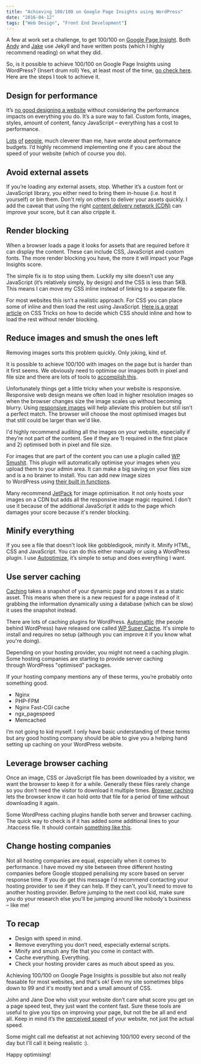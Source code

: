 ```yaml
---
title: "Achieving 100/100 on Google Page Insights using WordPress"
date: "2016-04-12"
tags: ["Web Design", "Front End Development"]
---
```


A few at work set a challenge, to get 100/100 on [Google Page Insight](https://developers.google.com/speed/pagespeed/insights/). Both [Andy](https://www.smartiehastheanswer.co.uk/achieving-100-out-of-100-on-google-pagespeed-insights-using-jekyll.html) and [Jake](https://jake.cobe.ly/2016/03/achieving-100-out-of-100-on-google-pageSpeed-insights/) use Jekyll and have written posts (which I highly recommend reading) on what they did.

So, is it possible to achieve 100/100 on Google Page Insights using WordPress? {Insert drum roll} Yes, at least most of the time, [go check here](https://developers.google.com/speed/pagespeed/insights/?url=https%3A%2F%2Fwww.daveredfern.com%2F). Here are the steps I took to achieve it.

## Design for performance

It’s [no good designing a website](http://www.lingscars.com/) without considering the performance impacts on everything you do. It’s a sure way to fail. Custom fonts, images, styles, amount of content, fancy JavaScript – everything has a cost to performance.

[Lots](http://danielmall.com/articles/how-to-make-a-performance-budget/) [of](https://timkadlec.com/2014/11/performance-budget-metrics/) [people](http://bradfrost.com/blog/post/performance-budget-builder/), much cleverer than me, have wrote about performance budgets. I’d highly recommend implementing one if you care about the speed of your website (which of course you do).

## Avoid external assets

If you’re loading any external assets, stop. Whether it’s a custom font or JavaScript library, you either need to bring them in-house (i.e. host it yourself) or bin them. Don't rely on others to deliver your assets quickly. I add the caveat that using the right [content delivery network (CDN)](https://www.cloudflare.com/features-cdn/) can improve your score, but it can also cripple it.

## Render blocking

When a browser loads a page it looks for assets that are required before it can display the content. These can include CSS, JavaScript and custom fonts. The more render blocking you have, the more it will impact your Page Insights score.

The simple fix is to stop using them. Luckily my site doesn’t use any JavaScript (it’s relatively simply, by design) and the CSS is less than 5KB. This means I can move my CSS inline instead of linking to a separate file.

For most websites this isn’t a realistic approach. For CSS you can place some of inline and then load the rest using JavaScript. [Here is a great article](https://css-tricks.com/authoring-critical-fold-css/) on CSS Tricks on how to decide which CSS should inline and how to load the rest without render blocking.

## Reduce images and smush the ones left

Removing images sorts this problem quickly. Only joking, kind of.

It is possible to achieve 100/100 with images on the page but is harder than it first seems. We obviously need to optimise our images both in pixel and file size and there are lots of tools to [accomplish this](https://developers.google.com/web/fundamentals/performance/optimizing-content-efficiency/image-optimization?hl=en).

Unfortunately things get a little tricky when your website is responsive. Responsive web design means we often load in higher resolution images so when the browser changes size the image scales up without becoming blurry. Using [responsive images](http://alistapart.com/article/responsive-images-in-practice) will help alleviate this problem but still isn't a perfect match. The browser will choose the most optimised images but that still could be larger than we'd like.

I'd highly recommend auditing all the images on your website, especially if they’re not part of the content. See if they are 1) required in the first place and 2) optimised both in pixel and file size.

For images that are part of the content you can use a plugin called [WP Smushit](https://en-gb.wordpress.org/plugins/wp-smushit/). This plugin will automatically optimise your images when you upload them to your admin area. It can make a big saving on your files size and is a no brainer to install. You can add new image sizes to WordPress using [their built in functions](https://developer.wordpress.org/reference/functions/add_image_size/).

Many recommend [JetPack](https://jetpack.com/) for image optimisation. It not only hosts your images on a CDN but adds all the responsive image magic required. I don't use it because of the additional JavaScript it adds to the page which damages your score because it's render blocking.

## Minify everything

If you see a file that doesn't look like gobbledigook, minify it. Minify HTML, CSS and JavaScript. You can do this either manually or using a WordPress plugin. I use [Autoptimize](https://en-gb.wordpress.org/plugins/autoptimize/), it’s simple to setup and does everything I want.

## Use server caching

[Caching](https://en.wikipedia.org/wiki/Cache_(computing)) takes a snapshot of your dynamic page and stores it as a static asset. This means when there is a new request for a page instead of it grabbing the information dynamically using a database (which can be slow) it uses the snapshot instead.

There are lots of caching plugins for WordPress. [Automattic](https://automattic.com/) (the people behind WordPress) have released one called [WP Super Cache](https://en-gb.wordpress.org/plugins/wp-super-cache/). It's simple to install and requires no setup (although you can improve it if you know what you're doing).

Depending on your hosting provider, you might not need a caching plugin. Some hosting companies are starting to provide server caching through WordPress "optimised" packages.

If your hosting company mentions any of these terms, you’re probably onto something good.

- Nginx
- PHP-FPM
- Nginx Fast-CGI cache
- ngx\_pagespeed
- Memcached

I’m not going to kid myself. I only have basic understanding of these terms but any good hosting company should be able to give you a helping hand setting up caching on your WordPress website.

## Leverage browser caching

Once an image, CSS or JavaScript file has been downloaded by a visitor, we want the browser to keep it for a while. Generally these files rarely change so you don't need the visitor to download it multiple times. [Browser caching](https://developers.google.com/speed/docs/insights/LeverageBrowserCaching) lets the browser know it can hold onto that file for a period of time without downloading it again.

Some WordPress caching plugins handle both server and browser caching. The quick way to check is if it has added some additional lines to your .htaccess file. It should contain [something like this](https://www.siteground.com/kb/leverage-browser-caching/).

## Change hosting companies

Not all hosting companies are equal, especially when it comes to performance. I have moved my site between three different hosting companies before Google stopped penalising my score based on server response time. If you do get this message I'd recommend contacting your hosting provider to see if they can help. If they can't, you'll need to move to another hosting provider. Before jumping to the next cool kid, make sure you do your research else you'll be jumping around like nobody's business – like me!

## To recap

- Design with speed in mind.
- Remove everything you don’t need, especially external scripts.
- Minify and smush any file that you come in contact with.
- Cache everything. Everything.
- Check your hosting provider cares as much about speed as you.

Achieving 100/100 on Google Page Insights is possible but also not really feasable for most websites, and that's ok! Even my site sometimes blips down to 99 and it's mostly text and a small amount of CSS.

John and Jane Doe who visit your website don’t care what score you get on a page speed test, they just want the content fast. Sure these tools are useful to give you tips on improving your page, but not the be all and end all. Keep in mind it’s the [perceived speed](http://blog.teamtreehouse.com/perceived-performance) of your website, not just the actual speed.

Some might call me defeatist at not achieving 100/100 every second of the day but I'll call it being realistic :).

Happy optimising!
